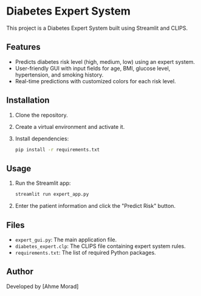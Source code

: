 # Diabetes Expert System

This project is a Diabetes Expert System built using Streamlit and CLIPS.

## Features

* Predicts diabetes risk level (high, medium, low) using an expert system.
* User-friendly GUI with input fields for age, BMI, glucose level, hypertension, and smoking history.
* Real-time predictions with customized colors for each risk level.

## Installation

1. Clone the repository.
2. Create a virtual environment and activate it.
3. Install dependencies:

   ```bash
   pip install -r requirements.txt
   ```

## Usage

1. Run the Streamlit app:

   ```bash
   streamlit run expert_app.py
   ```
2. Enter the patient information and click the "Predict Risk" button.

## Files

* `expert_gui.py`: The main application file.
* `diabetes_expert.clp`: The CLIPS file containing expert system rules.
* `requirements.txt`: The list of required Python packages.

## Author

Developed by \[Ahme Morad]
